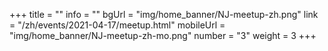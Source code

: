 +++
title = ""
info = ""
bgUrl = "img/home_banner/NJ-meetup-zh.png"
link = "/zh/events/2021-04-17/meetup.html"
mobileUrl = "img/home_banner/NJ-meetup-zh-mo.png"
number = "3"
weight =  3
+++

